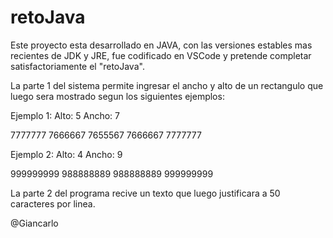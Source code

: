 # retoJava

Este proyecto esta desarrollado en JAVA, con las versiones estables mas recientes de JDK y JRE, fue codificado en VSCode y pretende completar satisfactoriamente el "retoJava".

La parte 1 del sistema permite ingresar el ancho y alto de un rectangulo que luego sera mostrado segun los siguientes ejemplos:

Ejemplo 1:
Alto: 5
Ancho: 7

7777777
7666667
7655567
7666667
7777777

Ejemplo 2:
Alto: 4
Ancho: 9

999999999
988888889
988888889
999999999

La parte 2 del programa recive un texto que luego justificara a 50 caracteres por linea.

@Giancarlo
